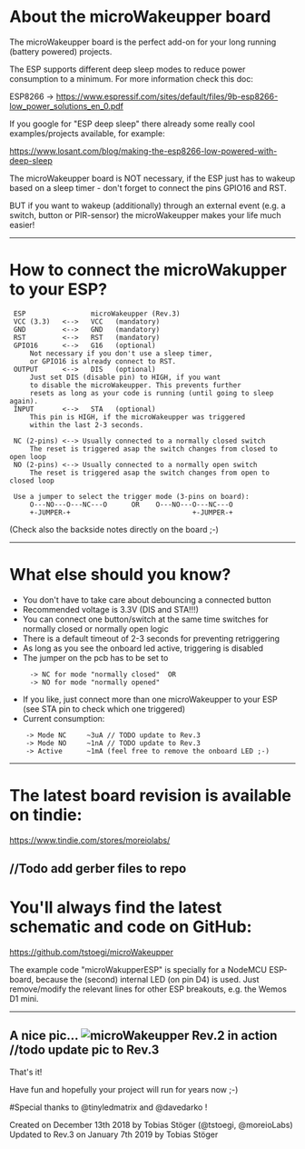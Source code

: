 # About the microWakeupper board

The microWakeupper board is the perfect add-on for your long running (battery powered) projects.

The ESP supports different deep sleep modes to reduce power consumption to a minimum.
For more information check this doc:

 ESP8266 -> https://www.espressif.com/sites/default/files/9b-esp8266-low_power_solutions_en_0.pdf

If you google for "ESP deep sleep" there already some really cool examples/projects available,
for example:

 https://www.losant.com/blog/making-the-esp8266-low-powered-with-deep-sleep


The microWakeupper board is NOT necessary, if the ESP just has to wakeup based on
a sleep timer - don't forget to connect the pins GPIO16 and RST.

BUT if you want to wakeup (additionally) through an external event (e.g. a switch, button or PIR-sensor)
the microWakeupper makes your life much easier!

---
# How to connect the microWakupper to your ESP?
```
 ESP                microWakeupper (Rev.3)
 VCC (3.3)   <-->   VCC   (mandatory)
 GND         <-->   GND   (mandatory)
 RST         <-->   RST   (mandatory)
 GPIO16      <-->   G16   (optional)
     Not necessary if you don't use a sleep timer,
     or GPIO16 is already connect to RST.
 OUTPUT      <-->   DIS   (optional)
     Just set DIS (disable pin) to HIGH, if you want
     to disable the microWakeupper. This prevents further
     resets as long as your code is running (until going to sleep again).
 INPUT       <-->   STA   (optional)
     This pin is HIGH, if the microWakeupper was triggered
     within the last 2-3 seconds.

 NC (2-pins) <--> Usually connected to a normally closed switch
     The reset is triggered asap the switch changes from closed to open loop
 NO (2-pins) <--> Usually connected to a normally open switch     
     The reset is triggered asap the switch changes from open to closed loop

 Use a jumper to select the trigger mode (3-pins on board):
     O---NO---O---NC---O      OR    O---NO---O---NC---O
     +-JUMPER-+                              +-JUMPER-+
```
 (Check also the backside notes directly on the board ;-)

---
# What else should you know?

 + You don't have to take care about debouncing a connected button
 + Recommended voltage is 3.3V (DIS and STA!!!)
 + You can connect one button/switch at the same time switches for normally closed or normally open logic
 + There is a default timeout of 2-3 seconds for preventing retriggering
 + As long as you see the onboard led active, triggering is disabled
 + The jumper on the pcb has to be set to
```
     -> NC for mode "normally closed"  OR
     -> NO for mode "normally opened"
```

 + If you like, just connect more than one microWakeupper to your ESP (see STA pin to check which one triggered)
 + Current consumption:
 ```
     -> Mode NC     ~3uA // TODO update to Rev.3
     -> Mode NO     ~1nA // TODO update to Rev.3
     -> Active      ~1mA (feel free to remove the onboard LED ;-)
```
---
# The latest board revision is available on tindie:
https://www.tindie.com/stores/moreiolabs/

//Todo add gerber files to repo
---
# You'll always find the latest schematic and code on GitHub:

https://github.com/tstoegi/microWakeupper

The example code "microWakupperESP" is specially for a NodeMCU ESP-board, because the (second) internal LED (on pin D4) is used. Just remove/modify the relevant lines for other ESP breakouts, e.g. the Wemos D1 mini.

---
A nice pic...
![microWakeupper Rev.2 in action](https://github.com/tstoegi/microWakeupper/blob/master/microWakeupperInAction.jpeg "The microWakeupper in action")
//todo update pic to Rev.3
---
That's it!

Have fun and hopefully your project will run for years now ;-)

#Special thanks to @tinyledmatrix and @davedarko !

Created on December 13th 2018 by Tobias Stöger (@tstoegi, @moreioLabs)  
Updated to Rev.3 on January 7th 2019 by Tobias Stöger
